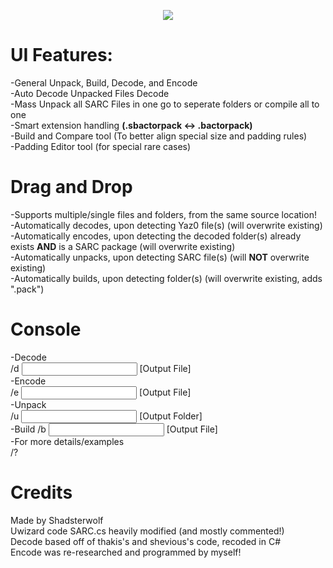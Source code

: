 <p align="center"> 
<img src="https://github.com/Shadsterwolf/BotWUnpacker/blob/master/BotWUnpacker/images/ZeldaUnpackerLogo.png"/>
</p>

# UI Features:
-General Unpack, Build, Decode, and Encode <br />
-Auto Decode Unpacked Files Decode <br />
-Mass Unpack all SARC Files in one go to seperate folders or compile all to one <br />
-Smart extension handling <b>(.sbactorpack <-> .bactorpack)</b> <br />
-Build and Compare tool (To better align special size and padding rules) <br />
-Padding Editor tool (for special rare cases) <br />

# Drag and Drop
-Supports multiple/single files and folders, from the same source location! <br />
-Automatically decodes, upon detecting Yaz0 file(s) (will overwrite existing) <br />
-Automatically encodes, upon detecting the decoded folder(s) already exists <b>AND</b> is a SARC package (will overwrite existing) <br />
-Automatically unpacks, upon detecting SARC file(s) (will <b>NOT</B> overwrite existing) <br />
-Automatically builds, upon detecting folder(s) (will overwrite existing, adds ".pack") <br />

# Console
-Decode <br />
  /d <Input File> [Output File] <br />
-Encode <br />
  /e <Input File> [Output File] <br />
-Unpack <br />
  /u <Input File> [Output Folder] <br />
-Build
  /b <Input Folder> [Output File] <br />
-For more details/examples <br />
  /?

# Credits
Made by Shadsterwolf <br />
Uwizard code SARC.cs heavily modified (and mostly commented!) <br />
Decode based off of thakis's and shevious's code, recoded in C# <br />
Encode was re-researched and programmed by myself!

